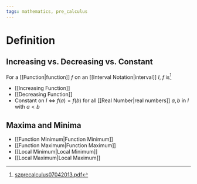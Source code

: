 ```yaml
---
tags: mathematics, pre_calculus
---
```


# Definition

## Increasing vs. Decreasing vs. Constant
For a [[Function|function]] $f$ on an [[Interval Notation|interval]] $I$, $f$ is[^1]
- [[Increasing Function]]
- [[Decreasing Function]]
- Constant on $I$ $\iff$ $f(a) = f(b)$ for all [[Real Number|real numbers]] $a, b$ in $I$ with $a < b$

## Maxima and Minima
- [[Function Minimum|Function Minimum]]
- [[Function Maximum|Function Maximum]]
- [[Local Minimum|Local Minimum]]
- [[Local Maximum|Local Maximum]]

[^1]: [szprecalculus07042013.pdf](zotero://open-pdf/library/items/J3667KH4?page=113)